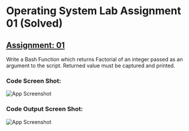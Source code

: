 # Operating System Lab Assignment 01 (Solved)
## [Assignment: 01](https://github.com/H-R-S/OS-Lab-Assignments/blob/main/Assignment-01/Readme/Assignment-01.md)
Write a Bash Function which returns Factorial of an integer passed as an argument to the script. Returned value must be captured and printed.
### Code Screen Shot:
![App Screenshot](https://github.com/H-R-S/OS-Lab-Assignments/blob/main/Assignment-01/ScreenShots/Code/ss_1.jpg)
### Code Output Screen Shot:
![App Screenshot](https://github.com/H-R-S/OS-Lab-Assignments/blob/main/Assignment-01/ScreenShots/Output/ss_2.jpg)
